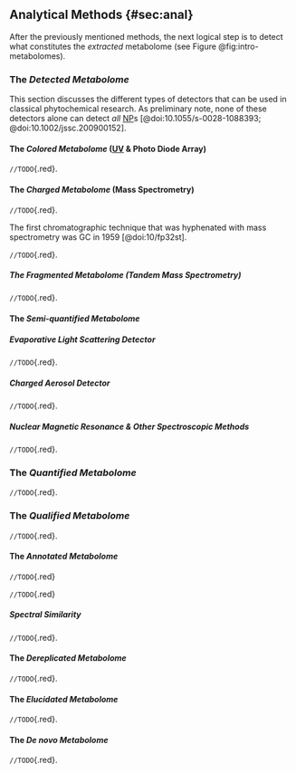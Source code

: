 ## Analytical Methods {#sec:anal}

After the previously mentioned methods, the next logical step is to detect what constitutes the  *extracted* metabolome (see Figure @fig:intro-metabolomes).

### The *Detected Metabolome*

This section discusses the different types of detectors that can be used in classical phytochemical research.
As preliminary note, none of these detectors alone can detect *all* [NP](#np)s [@doi:10.1055/s-0028-1088393; @doi:10.1002/jssc.200900152].

#### The *Colored Metabolome* ([UV](#uv) & Photo Diode Array)

`//TODO`{.red}.

#### The *Charged Metabolome* (Mass Spectrometry)

`//TODO`{.red}.

The first chromatographic technique that was hyphenated with mass spectrometry was GC in 1959 [@doi:10/fp32st].

<!-- JO
2.3 Spectromètre de masse
Il est important pour un phytochimiste de pouvoir détecter et distinguer les composés d’un mélange.
L’une des solutions consiste à mesurer la masse des molécules présentes.
Il existe pour cela de nombreux appareils appellés spectromètres de masse utilisant des approches différentes. 
Mais tous fonctionnent selon le même principe.
Les composants de l’échantillon sont ionisés, focalisés et séparés selon leur masse puis dé- tectés.
L’ionisation est réalisée de façon différente selon la nature de l’échantillon et la nature des composés.
On peut ainsi analyser directement des solides avec des techniques telles que le Matrix-Assisted Laser Desorption/Ionization - Désorption et ionisation par laser assistée par une matrice (MALDI) ou le Direct Analysis in Real Time - Analyse directe en temps réel (DART), ce dernier permettant même d’analyser directement un échantillon solide (gélule, comprimé, fibre, partie de plante) sans préparation préalable, promettant à cette technique un avenir certain.
Mais pour l’instant, en chimie des SN, la spectrométrie de masse est surtout utilisée en tant que détecteur à la sortie d’un système chromatographique avec le plus souvent des sources Electro-Spray Ionisation - Ionisation par elecro-spray (ESI) ou Atmospheric-pressure chemical ionization - Ionisation chimique à pression atmosphérique (APCI), ou utilisée avec un composé purifié afin d’obtenir soit sa composition soit une signature avec des techniques comme l’Electronic ionizasion - Ionisation électronique (EI) 1 et la Fast Atom Bombardment - Bombardement par atomes rapides (FAB).
Concernant la séparation des composés selon leur masse, il existe de nombreuses techniques adaptées à différentes utilisations telles que les Ion Trap - Trappe à ions (IT), les Time Of Flight - Analyseur par temps de vol (TOF), les quadrupôles, la Fourier Transform Ion Cyclotron Resonance - Analyseur à résonance cyclotronique d’ions (FTICR) ou les Orbitraps.
Leur utilisation va dépendre du type d’informations souhaitées par l’utilisateur, certains appareils n’ont pas une précision suffisante pour connaître la formule brute d’un composé, mais permettent en contre-partie d’étudier plus en détail la structure du composé.
Le spectromètre de masse utilisé pour les travaux de cette thèse est un spectromètre à source electro-spray et à trappe ionique (ESI-IT).
L’avantage de cet appareil est de pouvoir le coupler facilement à un flux liquide contenant les espèces à analyser grâce à la source ESI, adaptée aux stilbénoïdes, et de pouvoir réaliser des études de fragmentation des composés grâce à la trappe quadripolaire.
Un système inclus dans la trappe permet en effet, en injectant de l’hélium, de casser les ions présents et ainsi d’analyser ces fragments.
On peut répéter cela sur des ions issus d’une première fragmentation, on parle alors de MSn avec n le nombre de fragmentations successives.
L’autre intérêt de ce type d’appareil est de pouvoir former des ions négatifs et positifs, et de pouvoir alterner entre ces deux modes rapidement (200 ms) au cours d’une analyse.
1. Aussi utilisée dans les couplages de la chromatographie en phase gazeuse et la spectrométrie de masse 
Le lecteur pourra se référer à la présentation du fonctionnement de la masse utilisée lors de cette thèse dans l’annexe 14.10 page ix ainsi qu’aux ouvrages et documents suivants pour obtenir une description plus détaillée de cette technique (Poole, Cooke et Wilson 2000 ; Laprévote 2001 ; Flamini et Traldi 2010). Il trouvera en particulier, sur l’ensemble des techniques de spectrométrie de masse et leurs applications, plus d’informations dans l’ouvrage de Watson (Watson et Sparkman 2007). -->

<!-- 
Vincent
Since its first hyphenation to GC in 1959 [49], mass spectrometry has become one of the most widely used qualitative and quantitative detection technique in chromatography.
Its principle resides in the separation of ions in the gas phase according to their mass to charge ratio (m/z).
Therefore, a MS detector is composed of two distinct parts: i) the ionization source, where the ions in the gas phase are generated, and ii) the mass analyzer in which the separation of the ions occurs under high vacuum, thanks to the use of electric and magnetic fields.
There has been a constant evolution of MS ionization sources and analyzers over time. 
Several ionization techniques are nowadays available, such as electronic impact (EI), chemical ionization (CI), atmospheric pressure chemical ionization (APCI), electrospray (ESI), atmospheric pressure photoionization (APPI) and matrix‐assisted laser desorption ionization (MALDI).
The choice of the ionization method depends on the nature of the analytes and the chromatographic technique used upstream of the detection.
The atmospheric pressure ionization sources (i.e. ESI, APCI and APPI) are the most widely used in SFC and LC.
They are soft ionization techniques, which do not lead to fragmentation, unlike EI which is commonly used in GC‐MS.
ESI and APCI can be considered as complementary, as APCI is intended for the analysis of small molecules with low to intermediate polarity, whereas ESI aims at analyzing small to large molecules with intermediate to high polarity [51].
ESI is, nowadays, the most widely used ionization source within the liquid chromatographic community.
As an example, 80% of the LC‐MS analyses are performed using ESI [52].
The ionization process using ESI is represented in Figure 6.
It can be divided into three steps:
i) the formation of charged droplets at the end of the capillary, originating from the chromatographic separation, by applying a high negative or positive voltage
ii) the production of gas‐phase ions thanks to the solvent evaporation which leads to the shrinkage of the droplet followed by the Coulomb fission of these droplets, creating many smaller droplets, and
iii) the migration of gas‐phase ions to the MS analyzer thanks to the electric field [53].
The ionization yield in ESI, and consequently the method sensitivity, are highly dependent on the analytical conditions used in the chromatographic separation.
First, the flow rate is of great importance and has a direct impact on the size of the generated droplets and the spray stability [54].
At elevated flow rates (over 500 μL/min), the sensitivity is often compromised.
The flow rates used in UHPSFC are generally high, which could appear as an issue for hyphenation with MS.
However, this parameter is balanced by the fact that CO2 in the mobile phase evaporates directly in the source, and the actual flow directed to the MS source is only composed of the organic co‐solvent (and possibly a make‐up solvent added in the interface, see section I.2.2.). 
Secondly, the efficiency of the solvent evaporation in the source obviously depends on the nature of this solvent.
The more volatile it is, the easier the evaporation is, and consequently the shrinkage of the droplets, is. 
Finally, some additional parameters, such as the capillary voltage, the source temperature, the desolvation gas flow rate and temperature, inherent to the MS source, have to be tuned to maximize the ionization yield.
Contrary to ESI, the creation of the ions in APCI occurs in the gas phase [55].
Here, the vaporization of the chromatographic eluent is realized through the use of a nebulizing gas, generally nitrogen. The spray is then heated between 200 and 500°C in a vaporizer, to promote the desolvation (see Figure 7). The ionization happens by applying a high voltage to a needle, located at the exit of the nebulizer, provoking a Corona discharge [56]. The needle captures or releases electrons (depending if the applied voltage is positive or negative, respectively), which triggers a succession of gas‐phase reactions involving the nebulizing gas, the mobile phase constituents and the analytes, leading to the ionization of the analytes.
Compared to ESI, APCI presents several advantages, such as a lower susceptibility to matrix effects [51], and the compatibility with high mobile phase flow rates. It was historically the privileged technique of ionization for SFC, but has progressively been replaced by ESI because of its largest compatibility, especially for more polar analytes.
APPI is one of the most recent atmospheric pressure ionization technique [57]. The principle is quite similar to APCI. The difference resides in the fact that the succession of gas‐phase reactions is not provoked by electrons from the Corona discharge, but by photons emitted by a UV lamp (typically a krypton discharge lamp) [56]. An additional molecule, called dopant, is commonly added to enhance the ionization yield of the analyte, by acting as an intermediary between the photons and the analyte. To be photoionized, the substance selected as a dopant must possess an ionization energy lower than the photon energy emitted by the lamp (below 10 eV). Acetone, toluene, and anisole are the most commonly used dopants. APPI is not well adapted to the analysis of pharmaceutical compounds, and is more targeted to non‐polar analytes.

As previously mentioned, the purpose of the mass analyzer is to separate the different gas‐phase ions, transferred from the ionization source. Many different mass analyzers are currently available on the market, such as the quadrupole (Q), the ion trap (IT), the time of flight (TOF), the Orbitrap© and the Fourier‐transform ion cyclotron resonance (FTICR). Tandem mass spectrometers (i.e. combinations of mass analyzers) are also commercialized and widely used, namely the triple quadrupole (QqQ), quadrupole time‐of‐flight (QqTOF) and quadrupole ion trap (QTrap). The analyzers are generally characterized by their resolving power:
In equation (5), m is the mass of the ion and Δm is the full width at half maximum (FWHM) of the corresponding peak on the MS spectra. The mass analyzers are classified in two groups. The low‐ resolution mass analyzers have a revolving power below 10,000, and the high‐resolution mass analyzers higher than 10,000. Another important parameter of mass analyzers is the mass accuracy (given in ppm), which represents the trueness of the measurements (difference between the mass measured by the analyzer and the real mass).
The Q, QqQ and IT analyzers have a low resolution and are, consequently, unable to separate compounds with the same nominal mass. This type of analyzer is generally used for targeted analysis, possibly quantitative. On the other hand, the high‐resolution mass analyzers (TOF, Orbitrap and FTICR) are mainly used for untargeted analysis, in which the purpose is the structural identification of unknown analytes, thanks to the determination of the exact mass.
During this thesis work, only the Q and QqQ detectors were employed. Therefore, they will be discussed into more details. The features of the other mass analyzers are described in the book chapter in section I.2.3.
The first quadrupole analyzer was imagined by Paul and Steinwedel in 1953, but only introduced by Finnigan in 1968. It consists of 4 cylindrical or hyperbolic parallel metal rods. Each opposing rod pair is connected together electrically. A radio frequency (RF) alternating current associated to a direct current (DC) offset voltage are applied between one pair of rods and the other, creating different electrical fields between the rods according to the set RF and DC values [58]. The quadrupole can be considered as a mass filter, because, with certain values of RF and DC currents, only ions with a specific m/z are able to cross the electrical field and reach the detector. The other ions have unstable trajectories and collide with the rods, loose their charge and are not detected (see Figure 8). This permits selection of an ion with a particular m/z or allows the operator to scan for a range of m/z‐ values by continuously varying the applied voltage.
The quadrupole is able to operate in two different modes: i) the scan mode consists in scanning all the m/z ratios in a pre‐defined range, and ii) the selected ion monitoring (SIM) mode, for which only a few selected m/z are monitored. The sensitivity is better with the latter, as the background noise is reduced due to higher selectivity of the SIM mode. Another mode, called “ion guide”, can also be mentioned. All the ions are transferred through the quadrupole in such a configuration (only the RF current is applied in this case).
The first triple quadrupole was built by Yost and Enke in 1978, while the first commercial version of this instrument was available in 1982, by Finnigan and Sciex [59]. With the QqQ analyzer, three quadrupoles are installed in series. Only the first and third quadrupoles actually behave as quadrupoles. The second is an ion guide used as a collision cell. In this collision cell, an inert gas (generally argon) is introduced to create collision‐induced dissociation (CID) of the precursor ion selected by the first quadrupole. The generated fragments (product ions) are then analyzed in the third quadrupole (see Figure 9).
Like Q analyzers, QqQ can operate in different modes. The selected reaction monitoring (SRM) is the most widely used, especially for targeted analysis [60]. One specific precursor ion is selected in the first quadrupole, fragmented in the collision cell, and another specific fragment issued from the dissociation is monitored in the third quadrupole. This strategy gives a much higher selectivity to the detection and, consequently, a better sensitivity to the method, thanks to the reduction of the background noise. When this mode is applied to several transitions (several product ions from one or several precursor ions) within the same analysis, the designation “multiple reaction monitoring” (MRM) is employed. The other modes occur when at least one of the two active quadrupoles is in scan mode. When the third quadrupole is in scan mode, the mode is called “product ion scan” and all the fragments of a selected precursor ion are analyzed. It is used to obtain structural information or to assess the best SRM transition for a given analyte. When the first quadrupole is in scan mode, the mode is called “precursor ion scan”. It determines the different precursor ions generating the same specific fragment, to highlight possible affiliation to the same family of molecules [61,62]. Finally, the last mode is called “neutral loss scan” and is more scarcely used. In this mode, both quadrupoles are set in scan mode but shifted by a pre‐defined neutral mass, in order to highlight a neutral fragment common to several compounds [63].

[49] R.S. Gohlke, F.W. McLafferty, Early gas chromatography/mass spectrometry, J. Am. Soc. Mass Spectrom. 4 (1993) 367–371.
[50] T. Taylor, Understanding Electron Ionization Processes for GC–MS, LCGC North America 33 (2015) 290.
[51] M. Holčapek, R. Jirásko, M. Lísa, Basic rules for the interpretation of atmospheric pressure ionization mass spectra of small molecules, J. Chromatogr. A 1217 (2010) 3908–3921.
[52] M.P. Balogh, Emerging technologies in the MS arsenal, LCGC North America 22 (2004) 1082‐1090.
[53] N.B. Cech, C.G. Enke, Practical implications of some recent studies in electrospray ionization fundamentals, Mass Spectrom. Rev. 20 (2001) 362–387.
[54] I. Manisali, D.D.Y. Chen, B.B. Schneider, Electrospray ionization source geometry for mass spectrometry: past, present, and future, TrAC, Trends Anal. Chem. 25 (2006) 243–256.
[55] T.R. Covey, B.A. Thomson, B.B. Schneider, Atmospheric pressure ion sources, Mass Spectrom. Rev. 28 (2009) 870–897.
[56] P. Terrier, B. Desmazières, J. Tortajada, W. Buchmann, APCI/APPI for synthetic polymer analysis, Mass Spectrom. Rev. 30 (2011) 854‐874.
[57] I. Marchi, S. Rudaz, J. Veuthey, Atmospheric pressure photoionization for coupling liquid‐ chromatography to mass spectrometry: A review, Talanta. 78 (2009) 1–18.
[58] D.J. Douglas, Linear quadrupoles in mass spectrometry, Mass Spectrom. Rev. 28 (2009) 937–960.
[59] E. de Hoffmann, V. Stroobant, Mass Spectrometry, Principles and applications, Third edition, John Wiley & sons Ltd. (2007).
[60] L. Nováková, Challenges in the development of bioanalytical liquid chromatography–mass spectrometry method with emphasis on fast analysis, J. Chromatogr. A 1292 (2013) 25–37.
[61] M. Thevis, H. Geyer, U. Mareck, W. Schänzer, Screening for unknown synthetic steroids in human urine by liquid chromatography‐tandem mass spectrometry, J. Mass Spectrom. 40 (2005) 955–962.
[62] M. Mazzarino, S. Turi, F. Botrè, A screening method for the detection of synthetic glucocorticosteroids in human urine by liquid chromatography–mass spectrometry based on class‐ characteristic fragmentation pathways, Anal. Bioanal. Chem. 390 (2008) 1389–1402.
[63] Y.‐Q. Xia, M. Jemal, Phospholipids in liquid chromatography/mass spectrometry bioanalysis: comparison of three tandem mass spectrometric techniques for monitoring plasma phospholipids, the effect of mobile phase composition on phospholipids elution and the association of phospholipids with matrix effects, Rapid Commun. Mass Spectrom. 23 (2009) 2125–2138.

8.4.1 Quadrupole Analyzer
A quadrupole analyzer uses a combination of radio frequency alter- nating current (AC) and direct current (DC) voltages as a mass filter, for separating ions. The quadrupole consists of four parallel rods. The positive DC voltage is applied on two opposite rods, and the same value of the negative DC voltage is applied on the remaining two rods. The AC is connected to all four rods. Combined DC and RF potentials on the quadrupole rods can be set to pass only a selected m/z ratio. All other ions do not have a stable trajectory through the quadrupole mass analyzer and will collide with the quadrupole rods, never reaching the detector.
The single quadrupole is certainly the simplest, cheapest, most robust, and ubiquitous mass analyzer in research and development laboratories, but it suffers from a limited sensitivity, resolving power and mass accuracy. The coupling of SFC with a single quadrupole device was quite common in the early days of SFC-MS (1980s and 1990s), since it was easily controlled by existing software and was easily adaptable to the sources and interfaces described in this chapter [37]. However, this hyphenation is only investigated by few research groups today [38], probably due to the limited selectivity of single quadrupole analyzers and the availability of superior tandem instruments.
8.4.2 Ion Trap Analyzer
On the market, there are two types of ion traps, namely spherical and linear ion traps. Both operate by storing ions in the trap and manipulating them by using DC and RF electrical fields in a series of timed events. Then, the RF and DC potentials can be scanned to eject successive m/z ratios from the trap into the detector. The main limita- tion of spherical ion traps is the space charge effect. Indeed, only a certain maximum number of ions can be stored in a given volume in a spherical ion trap, due to space charge constraints. This results in a loss of resolution with potential m/z shift. In comparison, linear ion traps have better ion storage capacity.
The ion trap analyzer is extremely compact. It is able to do multi- stage mass spectrometry and offers a relatively high sensitivity. However, its quantitative performance and dynamic range are rela- tively poor and ion trap analyzers remain more difficult to operate than a quadrupole, due to the numerous possible settings (excitation, trapping, and detection conditions). Ion traps were used in the past for SFC-MS operation [39,40], but today they are often replaced by triple quadrupole instruments, which are faster and more sensitive.

8.4.3 Time-of-Flight Analyzer
A TOF analyzer measures the time spent by ions of different masses to move from the ionization source to the detector. There are three main features that explain the high mass accuracy and resolving power achieved with TOF analyzers, namely the reflectron, delayed extraction, and orthogonal acceleration [41,42]. The reflectron (ion mir- ror) focuses ions with identical m/z ratio, but different kinetic energies, thus improving resolving power. A short delay is applied to further reduce kinetic energy spread of individual ions, which is referred to as delayed extraction of ions. The orthogonal acceleration is certainly the best approach to transform a continuous ion beam produced by ESI, APCI, or APPI into a pulsed beam, directly compatible with TOF analyzers.
The inherent characteristics of TOF/MS are its high sensitivity in scan mode (all ions are detected), theoretically unlimited mass range as well as high acquisition speed (the duty cycle of modern instruments can attain 100 Hz). In addition, high-end TOF instruments afford resolv- ing power of 40,000􏱜60,000 and mass accuracies below 2 ppm. The only drawback to TOF analyzers is its limited dynamic range and quan- titative performance. TOF analyzers have been employed in SFC-MS [32,43], but tend to be replaced today by QqTOF/MS.

8.4.4 Orbitrap Analyzer
The orbitrap is the most recent mass analyzer, developed by Makarov in 2000 [44,45] and commercialized in 2005. In few words, the orbitrap mass analyzer operates by radially trapping ions around a central electrode. This mass analyzer only uses electrostatic fields (DC) to confine and analyze ions. The m/z values are finally measured from the frequency of harmonic oscillations of ions, along the axis of the elec- tric field.
The orbitrap analyzer offers very high resolving power in the range 100,000􏱜240,000, and excellent mass accuracy below 1 ppm. In addition, it possesses a high space charge capacity which makes this instrument suitable for tackling the most difficult analytical problems. However, this instrument remains quite expensive and difficult to use, at least for beginners. Another drawback of orbitrap analyzers is its low acquisition rate, compared to quadrupole and TOF instruments, which makes them incompatible (at least for the first generation) with the narrow peaks produced in UHPSFC. Up to now, it has only been used in a few SFC- MS applications [46􏱜48], dealing with the determination of pesticides, oil sands profiling, and lipidomics.

8.4.5 Tandem Mass Analyzers
The MS/MS uses two stages of analyzers, to examine selectively the fragmentation of isolated ions. The coupling of two analyzers in series (also known as tandem MS) can be done with the same analyzer (QqQ) or two different analyzers (QqTOF), which are known as hybrid instru- ments. For dissociation experiments, the most common activation method is collision induced dissociation (CID), where an inert gas is introduced into a collision cell where low energy (10􏱜100 eV) and colli- sions occur between the precursor ion and the molecules of inert gas.
Today, the most widely used MS/MS instrument for trace analysis in complicated matrices is the triple quadrupole (QqQ), where the first and third quadrupoles are mass selective devices and the second serves as a collision cell. The QqQ is particularly useful for quantitative analy- sis, due to its ability to work in the highly selective single reaction mon- itoring (SRM) mode. In the SRM mode, the sensitivity is excellent, and very high acquisition rates (down to ,1ms per transition) can be reached for quantitative analysis of complex multicomponent mixtures.
An alternative to QqQ is the QqTOF where the third quadrupole is replaced with a TOF analyzer. One of the main advantage of QqTOF instruments over QqQ is the high resolving power of TOF, typically in the range 20,000􏱜40,000. As a result, interfering peaks from ions having the same nominal mass can be resolved, thus improving the signal-to- noise ratio.
Tandem mass analyzers (QqQ and QqTOF) have become more popu- lar in recent years and are the most widely used instruments for SFC-MS operation today [49􏱜54].

[37] Pinkston JD, Wen D, Morand KL, Tirey DA, Stanton DT. Comparison of LC/MS and SFC/MS for screening of a large and diverse library of pharmaceutically relevant compounds. Anal Chem 2006;78(21):7467􏱜72.
[38] Spaggiari D, Mehl F, Desfontaine V, Grand-Guillaume Perrenoud A, Fekete S, Rudaz S, et al. Comparison of liquid chromatography and supercritical fluid chromatography coupled to benchtop single quadrupole mass spectrometer for in vitro CYP-mediated metabolism assay. J Chromatogr A 2014;1371:244􏱜56.
[39] Morgan DG, Harbol KL, Kitrinos Jr NP. Optimization of a supercritical fluid chromatograph-atmospheric chemical ionization mass spectrometer interface using an ion trap and two quadrupole mass spectrometers. J Chromatogr A 1998;800: 39􏱜49.
[40] Xu X, Roman JM, Veenstra TD, Van Anda J, Ziegler RG, Issaq HJ. Analysis of fifteen estrogen metabolites using packed column supercritical fluid chromatography2mass spectrometry. Anal Chem 2006;78(5):1553􏱜8.
[41] Bristow AWT. Accurate mass measurement for the determination of elemental formula—a tutorial. Mass Spectrom Rev 2006;25(1):99􏱜111.
[42] Jiwan JLH, Wallemacq P, He ́rent MF. HPLC-high resolution mass spectrometry in clinical laboratory? Clin Biochem 2011;44(1):136􏱜47.
[43] Klink D, Schmitz J. SFC-APLI-(TOF)MS: hyphenation of supercritical fluid chroma- tography to atmospheric pressure laser ionization mass spectrometry. Anal Chem 2016;88:1058􏱜64.
[44] Makarov A. Electrostatic axially harmonic orbital trapping: a high-performance tech- nique of mass analysis. Anal Chem 2000;72(6):1156􏱜62.
[45] Hardman M, Makarov A. Interfacing the orbitrap mass analyzer to an electrospray ion source. Anal Chem 2003;75(7):1699􏱜705.
[46] Pereira AS, Martin JW. Exploring the complexity of oil sands process-affected water by high efficiency supercritical fluid chromatography/orbitrap mass spectrometry. Rapid Comm Mass Spec 2015;29(8):735􏱜44.
[47] Yamada T, Uchikata T, Sakamoto S, Yokoi Y, Nishiumi S, Yoshida M, et al. Supercritical fluid chromatography/Orbitrap mass spectrometry based lipidomics platform coupled with automated lipid identification software for accurate lipid profiling. J Chromatogr A 2013;1301:237􏱜42.
[48] Ishibashi M, Izumi Y, Sakai M, Ando T, Fukusaki E, Bamba T. High-throughput simultaneous analysis of pesticides by supercritical fluid chromatography coupled with high-resolution mass spectrometry. J Agric Food Chem 2015;63(18):4457􏱜63.
[49] Nova ́ kova ́ L, Grand-Guillaume Perrenoud A, Nicoli R, Saugy M, Veuthey JL, Guillarme D. UHPSFC-MS/MS for screening of doping agents. I: investigation of mobile phase and MS conditions. Anal Chim Acta 2015;853:637􏱜46.
[50] Nova ́ kova ́ L, Rentsch M, Grand-Guillaume Perrenoud A, Nicoli R, Saugy M, Veuthey JL, et al. UHPSFC-MS/MS for screening of doping agents. II: analysis of biological samples. Anal Chim Acta 2015;853:647􏱜59.
[51] Nova ́kova ́ L, Desfontaine V, Ponzetto F, Nicoli R, Saugy M, Veuthey JL, et al. Fast and sensitive supercritical fluid chromatography—tandem mass spectrometry multi- class screening method for the determination of doping agents in urine. Anal Chim Acta 2016;915:102􏱜10.
[52] Desfontaine V, Nova ́kova ́ L, Ponzetto F, Nicoli R, Saugy M, Veuthey JL, et al. Liquid chromatography and supercritical fluid chromatography as alternative techniques to gas chromatography for the rapid screening of anabolic agents in urine. J Chromatogr A 2016;1451:145􏱜55.
[53] Hedrick J, VanAnda J, Brand T. Qualitative analysis of fish oil triglycerides with supercritical fluid chromatography and Q-TOF MS. Agilent Appl Note 2014; 5991􏱜5183EN.
[54] Grand-Guillaume Perrenoud A, Guillarme D, Veuthey JL, Barron D, Moco S. Ultra- high performance supercritical fluid chromatography coupled with quadrupole- time-of-flight mass spectrometry as a performing tool for bioactive analysis. J Chromatogr A 2016;1450:101􏱜11. -->


<!-- LUCA
Several detectors can be hyphenated to SFC, such as UV or ELSD
However, MS has recently captured the interest of the majority of research groups. Due to its unparalleled applicability range, as well as high selectivity and elevated sensitivity, MS represents the gold standard detector in numerous laboratories (28,29).
Its coupling to chromatographic technique such as GC or, more importantly, LC has been the subject of different studies.
Nowadays LC-MS represent the gold standard in metabolomics, anti-doping laboratories, food industry and for environmental analyses (28,30,31).
Many typologies of MS ionization sources are available nowadays.
Ionization chambers can work either under vacuum conditions, such as in the case of chemical ionization (CI) or electron impact (EI), or under atmospheric pressure (atmospheric pressure ionization, or API).
The development and subsequent use of API sources, such as electrospray (ESI), atmospheric pressure chemical ionization (APCI) and atmospheric pressure photo-ionization (APPI), allowed the coupling of separation techniques such as LC and, lately, SFC to MS systems.
More specifically, ESI sources have proven to be decisive as they ensure the ionization and desolvation of a large spectrum of compounds, from small to large molecules, with intermediate to relatively low polarities.
ESI can be divided into three main phases (Figure 6).
Initially, the mobile phase stream coming from the chromatographic system needs to be reduced into droplets released from the Taylor cone at the end of the capillary, with the aid of a nebulization gas as well as the use of high temperatures.
These droplets will acquire a charge that can be either positive or negative, according to the applied capillary voltage.
Subsequently, the charged droplets will undergo a reduction in their size, which would increase exponentially the ionic repulsion phenomenon as an excess of charges with the same polarity will accumulate on the surface of the droplets.
This leads to Coulomb fission of the larger droplets into smaller ones, igniting a chain of reactions which would lead, eventually, to the creation of gas-phase ions (32).
Finally, the ions in gas-phase will enter into the MS analyzer (under vacuum region), leading to their separation and detection.
Once ions are passed in their gaseous state and have acquired a charge, they will be transferred in the mass analyzer of the MS instrument.
Mass analyzers are fundamental, since their role is to guarantee the discrimination between the different ions that have been previously generated in the MS ionization source.
Mass analyzers are classified according to their resolution power, following equation 3:
where m is the ion’s mass and Dm is the resolution or full width at half maximum (FWHM).
Using equation 2, it has been possible to classify mass analyzers in two main groups: those with a resolution power < 10 000, called low-resolution mass analyzers, and those with a resolution power > 10 000 (high-resolution mass analyzers).
In the first group quadrupole (Q), and ion trap (IT) analyzers are present.
These are not capable to discriminate ions with the same nominal mass, due to the unit resolution they offer.
In compensation, they are able to provide excellent performance in the context of targeted analyses, especially when quantification is needed.
High resolution mass analyzers, such as time-of-flight (TOF) or Orbitrap©, are capable in separating ions down to 0.001 atomic mass unit of difference and are, therefore, mainly used in untargeted analyses to obtain information regarding the structure of unknown analytes.
In this thesis work, single quadrupole, triple quadrupole and time-of-flight analyzers have been employed. 

I.3.3 Matrix effect
Application involving SFC-MS have started to greatly increase with the development of the latest generation of SFC-MS interfaces.
Among those, the analysis of biological matrices has attracted the attention of researchers. Indeed, the possibility to benefit from the complementarity given by SFC in the chromatographic separation, in combination with the typical detection range of MS was seen by many as an interesting alternative to LC-MS.
However, when compounds present in complex matrices are analyzed with MS, a phenomenon called matrix effect (ME) starts to arise.
Matrix effect has been defined as the alteration of the ionization process due to the presence of co-eluting substances generally invisible in chromatograms (36).
ME has been known for several years in LC-MS, with the first example described by Tang and Kebarle in 1993 (37).
Two ME types have been identified so far: ion suppression, in which the signal intensity of the desired ion present in the matrix is lower than the signal generated by the same analyte as a standard, both at identical concentration levels.
The second ME phenomenon is ion enhancement, in which an increase of the signal intensities can be observed, in opposition to ion suppression.
Although almost 30 years have passed, there is no clear theory that can fully explain how ME actually occurs.
The main hypothesis states that ME is due to a competition phenomenon between non-volatile matrix components and the ions of interest at the droplet surface for their subsequent transfer in the gaseous state and, thus, entrance in the MS analyzer.
However, while this hypothesis
can be useful in understanding ion suppression, it does not correlate with the ion enhancement phenomenon.
Several strategies have been developed to provide an estimation of the ME generated during the analysis.
One of the most common approach was introduced by Matuszewski et al. (38), in which the ratio between the peak area of one analyte spiked after the extraction procedure applied on the biological matrix over the peak area of the same analyte, at the same concentration, in neat solution is calculated.
ME is, then, obtained using the following equation 4:
As previously mentioned, ME is due to the coelution phenomenon of the desired analyte with substances present in the tested biological matrix.
As the latter can interact with the stationary phase, it is expected that the choice of the chromatographic technique can impact the level of ME generated within the analysis, thus reducing its extent.
SFC, therefore, can provide a quite different ME profile compared to that of RPLC and HILIC, due to its orthogonality and separation complementarity. 
28. Aszyk J, Byliński H, Namieśnik J, Kot-Wasik A. Main strategies, analytical trends and challenges in LC-MS and ambient mass spectrometry–based metabolomics. TrAC Trends Anal Chem. 2018 Nov 1;108:278–95.
29. Abushareeda W, Lyris E, Kraiem S, Wahaibi AA, Alyazidi S, Dbes N, et al. Gas chromatographic quadrupole time-of-flight full scan high resolution mass spectrometric screening of human urine in antidoping analysis. J Chromatogr B. 2017 Sep 15;1063:74–83.
30. Abushareeda W, Vonaparti A, Saad KA, Almansoori M, Meloug M, Saleh A, et al. High resolution full scan liquid chromatography mass spectrometry comprehensive screening in sports antidoping urine analysis. J Pharm Biomed Anal. 2018 Mar 20;151:10–24.
31. Bieber S, Greco G, Grosse S, Letzel T. RPLC-HILIC and SFC with Mass Spectrometry: Polarity-Extended Organic Molecule Screening in Environmental (Water) Samples. Anal Chem. 2017 Aug 1;89(15):7907–14.
32. Konermann L, Ahadi E, Rodriguez AD, Vahidi S. Unraveling the Mechanism of Electrospray Ionization. Anal Chem. 2013 Jan 2;85(1):2–9.
33. Banerjee S, Mazumdar S. Electrospray Ionization Mass Spectrometry: A Technique to Access the Information beyond the Molecular Weight of the Analyte. Wood TD, editor. Int J Anal Chem. 2012 Mar 12;2012:282574.
34. Losacco GL, Veuthey J-L, Guillarme D. Supercritical fluid chromatography – Mass spectrometry: Recent evolution and current trends. TrAC Trends Anal Chem. 2019 Sep 1;118:731–8.
35. Guillarme D, Desfontaine V, Heinisch S, Veuthey J-L. What are the current solutions for interfacing supercritical fluid chromatography and mass spectrometry? J Chromatogr B. 2018 Apr 15;1083:160–70.
36. Taylor PJ. Matrix effects: the Achilles heel of quantitative high-performance liquid chromatography–electrospray–tandem mass spectrometry. LC Mass Spectrom Recent Dev Clin Chem. 2005 Apr 1;38(4):328–34.
37. Tang Liang, Kebarle Paul. Dependence of ion intensity in electrospray mass spectrometry on the concentration of the analytes in the electrosprayed solution. Anal Chem. 1993 Dec 15;65(24):3654–68.
38. Matuszewski BK, Constanzer ML, Chavez-Eng CM. Strategies for the Assessment of Matrix Effect in Quantitative Bioanalytical Methods Based on HPLC−MS/MS. Anal Chem. 2003 Jul 1;75(13):3019–30.
-->

<!-- ADLIN
1.6.2.3 LC-MS platforms for metabolite fingerprint and profiling
The complex nature of plants compositions makes it currently impossible for a single technique to detect most groups of metabolites.
Thus, besides simple methods such as HPTLC or HPLC- UV fingerprints, other robust techniques (i.e. LC-MS, NMR) are often performed to increase analytical certainty in obtaining a relatively complete picture of a herbal product (Liang et al., 2004; Vermaak et al., 2010; H. Yang et al., 2010).
While metabolite fingerprinting and profiling is sometimes used interchangeably in the literature, Fiehn (2001) clearly separates these two concepts.
Metabolite fingerprinting consist of rapid classification of samples, in which extensive metabolite identification and quantitation are generally not used.
Instead, this method compare patterns or ‘fingerprint’ of metabolites that change in a given biological system.
Metabolite profiling emphasized on analysis of a large group of metabolites that involves extensive metabolite identification (Fiehn, 2001).
LC-MS platform has been used extensively for more than two decades for the metabolites fingerprint/profiling of plant extracts (Griffiths, 2009).
The LC has an advantage as a versatile technique for direct separation of crude extracts from plants without the need for extensive sample preparation, as with derivatization of samples in GC-MS analysis (Lopes et al., 2017; Kuehnbaum & Britz-McKibbin, 2013).
Over the past 15 years, LC methods have evolved from HPLC towards very efficient Ultra-High Performance Liquid Chromatography (UHPLC) platform.
UHPLC uses a smaller diameter of particles (sub 2 μm) within the column compare to >3 μm for HPLC (Theodoridis et al., 2011a; Wolfender et al., 2015a).
In theory, lower particle size induces an increase in optimal velocity, due to improved mass transfer and thus permits dramatic increases in separation power and sensitivity (McGuffin, 2004).
This is, however, at the expense of high pressure that requires dedicated systems that withstand >400 bar such as the UHPLC (Wolfender et al., 2015a).
For UHPLC separation, majority of metabolite profiles are acquired on reversed-phase (RP) C18 but diverse chemistry phases such as HILIC may improve selectivity for highly polar metabolites including for sulphur-containing metabolites, amino acids, amino sugars, polar lipids, organic acids, oligosaccharides, glycosides, nucleotides and phosphorylated metabolites (Rampler et al., 2018; Tang et al., 2016; Wolfender et al., 2015a).
A standard UHPLC method usually employs ultra-fast separations using gradient mobile phase for high-throughput analysis, with an analysis time of less than 5 min, which has been effectively applied for complex natural product (NP) extracts (Bertrand et al., 2013; Guillarme et al., 2010; Mehl et al., 2014).
On the other hand, Liquid chromatography-high resolution MS (LC-HRMS) profiling with higher efficiency for deep metabolome analysis can also be obtained on long UHPLC columns (e.g. 150 mm column length) with long gradient time (Eugster et al., 2012).
The main disadvantage of using a long column with a small particle size is the difficulties in achieving an optimal flowrate due to an increase in backpressure.
This issue can be compensated by performing the separation at high temperature. Previous studies have demonstrated that high-temperature separation for NP extracts generated similar peak capacities (i.e. defined as the number of peaks that can be separated within a retention window) to those obtained at room temperature, but with reduced analysis time (Bertrand et al., 2013; Grata et al., 2009).
MS as a detection tool provides high sensitivity detection for most secondary metabolites, and structural information such as accurate mass, isotopic distribution, molecular formula (MF) and MS/MS fragmentation data, which altogether assist in putative metabolites identification (Perrenoud et al., 2016; Periat et al., 2017). The mass spectrometry instrumentation consists of several components: ion source, analyser and detector system (Steinmann & Ganzera, 2011). The most common ion source used for NP extracts is electrospray ionisation (ESI), and both positive and negative ion modes are often acquired to attain the highest number of ionised constitutes (Boccard et al., 2010; Wolfender et al., 2015a). For HRMS analysis, mass analyser such as orbital ion trap (Orbitrap) and quadrupoles/time-of-flight (QTof), offers different specifications of accuracy, resolution, acquisition speed and dynamic range and each of these instrumental design influences the product ion masses and ion abundances in MS/MS spectra (Kind et al., 2018). HRMS separation involves the accurate molecular weight measurement of metabolite to several decimal points as opposed to a low-resolution MS (i.e. ion-trap, single quad MS), which measures only to the near-atomic mass unit. Having HRMS is key for metabolite identification because it improves mass accuracy, which consecutively reduces the number of candidate elemental formula to a single confident assignment for annotations of metabolites (Wolfender et al., 2015a).
A mass analyser (e.g. QTof and Orbitrap) measures the mass to charge ratio (m/z) values of an ion eluting from the LC and outputs the ions to the detector, which records the relative abundance of each ion type and converts them into electrical signals (Steinmann & Ganzera, 2011). The output signal for complex samples such as crude natural extracts yields huge information, sometimes in thousands of mass features (m/z) (Wolfender et al., 2015a). These features may appear as different molecular ion species of protonated or deprotonated molecules ([M+H]+, [M−H]−), single or multiple adducts (e.g. [M+Na]+, [M+H+CH3CN] for typical acetonitrile-water gradient) and in-source fragments and dimers (Abrank ́o et al., 2011; Kind et al., 2018; Wolfender et al., 2015a).
Besides measuring the m/z, MS can be used to fragment or break apart a metabolite. This information can be used to elucidate the structural connectivity of unknown compounds or to confirm compound identification by measuring the precursor and fragment mass (Demarque et al., 2016). Mass spectrometry uses collision-induced dissociation (CID) to fragment ions with relatively low energies (e.g. QToF) or higher collision energy dissociation (HCD) (e.g. Orbitrap) (Zubarev & Makarov, 2013). Fundamentally, when a metabolite hit the inert gas of argon or nitrogen, energy is transferred causing bonds to be broken. The strength of these bonds are not equal and other adjacent groups or atoms affect the energy needed to break these bonds. Therefore this results in several fragment ions (or product ions) with different intensities. A fragment ion may be less intense when more energy is needed to break the bonds so it occurs less often. Depending on the type of MS, MS/MS fragmentation can be obtained through several experiments. When multi-stage mass spectra (MSn) approach is used, ions are specifically selected for sequential fragmentation, resulting in more detailed fragmentation pathways and in turn provide more structural information (Wolfender et al., 2015b). On the other hand, a faster approach to metabolite annotation is using the automated data acquisition of MS/MS that include data-dependent acquisition (DDA) and data- independent acquisition (DIA) (see section 1.6.2.4). -->

<!-- ZDOUC
Microbial extracts are complex matrices, containing primary and secondary metabolites, media components and possibly, impurities from the extraction process.
Therefore, extract analysis requires efficient analytical separation and detection techniques. In recent years, high pressure liquid chromatography, coupled to mass spectrometry (hereby referred to as LC-MS), has become a popular method due to is sensitivity, accurateness and rapidness.
It allows to characterize even minor constituents of an extract, based on exact mass, adduct formation and tandem mass (MS2, MS/MS or MS2) fragmentation pattern. [96]
LC-MS can be used for the high- throughput chemical profiling of extracts, enabling the systematic detection of contained metabolites.
The comprehensive identification and quantification of all low-molecular weight metabolites present in a biological system is known as metabolomics. [97,98]
LC-MS-based metabolomic technologies have been widely applied in the field of natural products. Targeted metabolomics focuses on a pre- defined set of metabolites, while untargeted metabolomics attempts to identify all metabolites in a biological sample, without a priori knowledge. Identification initiates usually on comparisons of the spectroscopic or spectrometric characteristics of metabolites, such as NMR or tandem mass spectra, against databases of experimental data, a method also known as dereplication. [96] Originally defined as “a process of quickly identifying known chemotypes”, [99] dereplication differentiates known from unknown metabolites. In recent years, this process has evolved significantly and will be discussed in greater extent in chapter 2. [100]
Systematic LC-MS analysis of complex extracts generates large quantities of raw data, which are usually processed using computational metabolomics tools. Among the various methods, tools integrating MS2 fragmentation spectra have become increasingly popular. MS2 spectra result from the collision-induced fragmentation of the parent ion and act as reproducible molecular fingerprint. Due to common fragmentation pathways, similar molecules usually yield similar MS2 spectra. Vice versa, similar MS2 spectra can indicate related molecules. [101] Still, different types of mass spectrometers can lead to differences in fragmentation pattern, which limits comparison of data obtained on different instruments. [102]
Based on the observation that similar MS2 fragmentations can indicate structural relatedness, an approach known as molecular networking has been developed. Here, the pairwise similarities between all MS2 fragmentation spectra in a dataset are calculated. Molecules with highly similar fragmentation spectra are assumed to be related and grouped into molecule clusters, also known as molecular families. Such clusters are networks (= graphs), in which compounds are represented as nodes, with links between them indicating relatedness. This allows to visually correlate the chemistry detected in a dataset. Compounds can also be singletons, if their fragmentation spectra are sufficiently different from any other compound. [101,103] To facilitate exploratory data analysis, molecular networking was developed into the Global Natural Product Social Molecular Networking (GNPS) web infrastructure, which automatizes molecular networking of user uploaded MS2 data. Users can map metadata, such as bioactivity or phylogenetic information, on the molecular network, allowing to prioritize samples and pursue mass-spectrometry based isolation of the detected metabolites. [104] Further, GNPS allows for automated annotation against a public library containing MS2 fragmentation spectra of standards. [105]
Another approach, called topic modeling, considers both fragments and neutral losses, occurring during MS2 fragmentation. Neutral losses contain additional information and may correspond to functional groups, such as glycosyl moieties, which do not appear as ions in tandem mass fragmentation. Using data mining, topic modeling identifies frequently occurring subsets of fragmentation spectra, so-called “mass motifs”, which may indicate common substructures of metabolites. Therefore, topic modeling can identify similarities between compounds that would not have been noticed in molecular networking. This approach has been developed into the MS2LDA-platform, where user can upload data and calculate similarity networks based on topic modeling. [106,107]
Metabolomics is an interdisciplinary field, combining a multitude of different approaches, including chemical analysis, multivariate statistics and systems biology. [96] However, to reach its full potential, metabolomic and genomic datasets have to be connected and interpreted together. Recently, the iOMEGA Paired Omics Data Platform has been initiated to provide infrastructure for the standardized linking of existing and novel genomic and metabolomic data, as well as to serve as a centralized database for paired datasets. An example for a paired-omics workflow is DeepRiPP, which was published during the writing of this thesis. DeepRiPP automatically detects RiPP BGCs in genomic data, scores them for their putative novelty and links them to compounds, detected in a corresponding metabolomics mass spectrometry dataset. [108] While such automated workflows still have to prove their value, they represent an exciting glance in the future of natural product discovery. -->

<!-- 
multiple ionization [@doi:10.1021/ac701982e]
 -->
`//TODO`{.red}.

<!--
The Orbitrap: A new mass spectrometer [@doi:10.1002/jms.856]
 -->
##### The *Fragmented Metabolome* (Tandem Mass Spectrometry)

`//TODO`{.red}.

<!-- THEO
1.3.2.2. Metabolite profiling of natural extracts using liquid chromatography coupled with multiple detectors
The first step to obtain a preliminary view of the chemical composition and complexity of the bioactive extract is the acquisition of its chromatographic metabolite profile. This is usually performed by ultra-high performance liquid chromatography (UHPLC) or high-performance liquid chromatography (HPLC) equipped with single or multiple detectors [407, 408]. Ultraviolet (UV) and mass spectrometry (MS) detectors are two qualitative detectors commonly used for the analysis of natural products [409]. MS is considered as a universal and sensitive detector which provide a comprehensive coverage of most metabolites when both positive and negative modes are combined. However, UV and MS provide little information on the amount of metabolites in a natural matrix. In this regard, the universal evaporative light scattering detector (ELSD) [410] or charged aerosol detector (CAD) [411] are often used for the detection of non-UV-absorbing metabolites in order to provide semi-quantitative information [409]. Thus, these detectors can be hyphenated as LC-UV- ELSD/CAD-MS to detect possibly all metabolites from qualitative and semi-quantitative manner and provide a rational overview of the composition of the bioactive extract and the proportion of its analytes.
As mentioned above, another important aspect is the obtention of early structural information of the metabolites within the extracts. For this, UV-photodiode array (PDA) detector gives useful spectral data on metabolites exhibiting characteristic chromophores that may be typical of certain classes of compounds (e.g. flavonoids). In addition, on state-of-the-art MS detectors, the high-resolution tandem mass spectrometry (HRMS/MS) provides essential spectral information for the annotation of known metabolites and for putative structural assignment of possible unknowns in complex matrices [412].
This approach could be ideal for unambiguous identification if it could be coupled with experimental spectral databases. These databases are unfortunately not available and, especially in MS, are highly dependent on the platform used. To overcome this limitation, recent tools have been developed for the generation of in silico fragmentation database and for their comparison of experimental MS/MS spectra [413, 414]. This technique is considered as a keystone for the identification of metabolites from complex natural extracts [415-418]. Therefore, and where possible in the context of this thesis (chapters 2.1, 2.2., 4), dereplication of bioactive extracts was performed in parallel to the bioactivity- guided fractionation in order to provide additional chemical information on their metabolites (Fig. 16C.bis). Thus, LC-PDA-HRMS/MS provide complementary, crucial and structural information for the dereplication and putative annotation of most metabolites (Fig. 16D).
These analyses are primarily performed on reverse phase liquid chromatography which is suitable for the detection of polar and medium-polar metabolites. For apolar extracts, the stationary phase must be adapted for efficient separation of the metabolites. HPLC could be used to perform normal phase analysis of apolar extracts provided that the LC system can withstand the use of apolar solvents such as hexane and ethyl acetate. Normal phase chromatography is usually well suited for the separation of apolar metabolites but, due to the nature of the solvents used, is inappropriate for MS detection, rendering dereplication more complex than for polar metabolites in reverse phase. Supercritical fluid chromatography (SFC) [419], gas chromatography (GC) [420] or ultra-performance convergence chromatography (UPC2, Waters) [421] coupled with MS represent complementary technique for the detection of such metabolites.
Normal phase HPLC has been extensively used in this thesis for the detection of apolar metabolites (chapters 5, 6) as well as GC-MS for the identification of volatile compounds (chapter 6). -->

#### The *Semi-quantified Metabolome*

##### Evaporative Light Scattering Detector

`//TODO`{.red}.

<!-- 
Universal quantification of structurally diverse natural products using an evaporative light scattering detector [@doi:10.1021/np300034c]

Development and validation of an analytical method based on HPLC- ELSD for the simultaneous determination of rosmarinic acid, carnosol, carnosic acid, oleanolic acid and ursolic acid in rosemary [@doi:10.3390/molecules24020323] 
-->

##### Charged Aerosol Detector

`//TODO`{.red}.

<!-- 
Application of high-performance liquid chromatography with charged aerosol detection (LC–CAD) for unified quantification of synthetic cannabinoids in herbal blends and comparison with quantitative NMR results [@doi:10.1007/s11419-017-0392-7]

Seeking universal detectors for analytical characterizations. [@doi:10.1016/j.jpba.2018.09.029]

Universal response model for a corona charged aerosol detector [@doi:10.1016/j.chroma.2010.09.056]

Comparison of UV and charged aerosol detection approach in pharmaceutical analysis of statins [@doi:10.1016/j.talanta.2008.12.057]

Comparison between evaporative light scattering detection and charged aerosol detection for the analysis of saikosaponins [@doi:10.1016/j.chroma.2010.04.047]

Comparison of the response of four aerosol detectors used with ultra high pressure liquid chromatograph [@doi:10.1016/j.chroma.2011.01.062]
-->

##### Nuclear Magnetic Resonance & Other Spectroscopic Methods

<!-- Jo
2.4 Spectrométrie RMN
La RMN est un phénomène ayant lieu quand un noyau atomique, de spin 1 non nul, est placé dans un champ magnétique, champ terrestre y compris, et soumis à une radia- tion électromagnétique. En effet, un noyau de spin non nul dans un champ magnétique est doté d’un moment magnétique propre pouvant interagir avec ces radiations.
L’étude de l’interaction de ce moment avec la radiation, au moyen de séquences d’im- pulsions spécifiques, permet d’obtenir des informations sur l’environnement chimique de ce noyau, ce qui inclus son voisinage d’un point de vue liaison chimique, mais aussi son voisinage spatial.
On peut ainsi, comme dans l’exemple de la figure 2.5, avoir une indication de la na- ture des groupements chimiques ainsi qu’une indication sur la façon dont ces groupe- ments sont liés.
Le spectre proton, donne des informations sur chaque groupement à l’aide de 3 pa- ramètres :
– le déplacement chimique, (δ sur la figure) qui correspond à l’influence de l’envi- ronnement du groupement sur sa fréquence de résonnance
– l’aire du signal correspondant à ce groupement (A sur la figure), qui est propor- tionnelle au nombre de noyaux
– le motif de couplage et sa ou ses constantes de couplage (J sur la figure). Un pro- ton situé à 3 liaisons covalentes d’un autre proton aura un motif en doublet et la constante de couplage dépendra entre autres de l’orientation spatiale de l’un par rapport à l’autre. Dans le cas de l’éthanol présenté dans la figure, les protons du groupement CH3 forment un triplet (les aires de chaque pic suivant le motif 1 : 2 : 1) en raison de leur proximité avec le groupement CH2. Ce même grou- pement CH2 de par sa proximité avec le CH3 formera lui un quadruplet (avec les aires des composants suivant le motif 1 : 3 : 3 : 1). Ce phénomène est dû à l’in- teraction entre les spins de chacun des groupements. On appelle cela l’interaction Spin-Spin, elle devient de plus en plus faible avec le nombre de liaisons séparant les groupements considérés.
Les séquences permettant d’obtenir les spectres carbone contiennent en général ce que l’on appelle un motif de découplage, permettant de simplifier le spectre obtenu en supprimant les couplages Spin-Spin. On obtient alors qu’un seul pic par carbone, faci- litant la lecture et la différenciation entre des signaux souvent proches. Le carbone 12, isotope majeur du carbone a un spin nul, on ne peut donc pas obtenir de spectre à partir de lui. Cependant, le carbone 13, dont l’abondance naturelle moyenne est de 1 % dans le carbone sur terre le permet. Mais cette faible abondance réduit d’autant la sensibilité dans les expériences faisant intervenir le carbone directement. C’est d’ailleurs l’autre intérêt du découplage ; puisqu’il permet d’augmenter l’intensité du signal du carbone considéré. Par ailleurs, d’un point de vue plus théorique, la spectrométrie RMN est ba- sée sur l’étude des différences énergétiques entre les états stables et les états excités, or cette différence d’énergie est liée à une autre propriété des noyaux nommée rapport gyromagnétique 1. Or, le carbone a un rapport gyromagnétique d’environ le quart de celui du proton, ce qui combiné à l’abondance naturelle de l’isotope carbone 13 réduit la sensibilité d’un facteur 400.
Il existe aussi des séquences multi-dimensionnelles, permettant de projeter des ca- ractéristiques sur les autres dimensions. Ainsi, un spectre COrrelation SpectroscopY (COSY) permet de visualiser les noyaux (en l’occurrence ici les protons) interagissant entre eux par couplage Spin-Spin. Les séquences hétéronucléaires permettent d’obser- ver les interactions entre deux noyaux de nature différente. Dans le cas d’une séquence Heteronuclear single-quantum correlation spectroscopy (HSQC), on observe les cou- plages sur une liaison (on parle de J1) alors qu’avec la Heteronuclear multiple-bond correlation spectroscopy (HMBC), on les observe à plusieurs liaisons de distance (de J 2 jusqu’a J 4 dans certains des cas). L’autre intérêt de ces séquences est de s’affranchir d’une détection sur les noyaux carbone en transférant l’information qu’ils portent vers les protons, augmentant ainsi la sensibilité.
Il existe des centaines de séquences d’impulsions permettant d’obtenir plus d’in- formations, en particulier des séquences permettant de déterminer quels noyaux sont proches spatialement comme les Nuclear Overhauser effect spectroscopy (NOESY), Ro- tating frame nuclear Overhauser effect spectroscopy (ROESY) qui peuvent être utiles pour obtenir des informations sur la structure tri-dimensionnelle.
Comme indiqué précedemment, le signal en spectrométrie RMN est dépendant d’un écart d’énergie. Cet écart peut être défini par la formule :
∆E = 2πhγB (2.6)
Où h est la constante de Planck, γ le rapport gyromagnétique du noyau considéré et B le champ vu par ce noyau. Ainsi la seule façon d’augmenter cette différence d’énergie est d’augmenter le champ magnétique. Ceci implique pour des champs puissants tels que ceux utilisés en routine dans les laboratoires, de l’ordre de 10 Teslas 1, correspondants à une fréquence de résonnance des protons de 400 MHz. Pour atteindre de tels champs (actuellement les appareils commerciaux dépassent les 20 T), il faut pour l’instant des aimants supraconducteurs, nécessitant des systèmes de refroidissement complexes et coûteux. Malgré cela, l’avantage des appareils à hauts champs est leur résolution et leur sensibilité accrue.
La spectrométrie RMN est un outil important dans le travail du phytochimiste, il per- met au delà de la détermination structurale des molécules, d’obtenir d’autres types d’in- formations, telles que pouvoir déterminer la composition relative ou absolue d’une mo- lécule dans un mélange (Heikkinen et al. 2003 ; Koskela, Kilpeläinen et Heikkinen 2005; Giraudeau et al. 2007; G.F. Pauli, Jaki et Lankin 2007; Napolitano et al. 2012), réaliser un travail de déduplication, visant à identifier rapidement les molé- cules connues afin de mettre rapidement en évidence les molécules bio-actives (F.C. Schroeder et al. 2007 ; F. C. Schroeder et al. 2008 ; Qiu et al. 2012). L’apparition d’ou- tils permettant de coupler un système chromatographique à la spectrométrie RMN re- pousse encore la portée de cette technique.
Le lecteur pourra se référer aux ouvrages suivants pour plus d’informations sur cette technique. Concernant les aspects théoriques, le Docteur Jean-Marc Nuzillard propose un livre en français. Bien qu’en cours d’écriture, il est déjà accessible, qui plus est librement (http://eos.univ-reims.fr/LSD/JmnSoft/livre.pdf). Il existe beaucoup d’ou- vrages sur la RMN, mais la qualité est très inégale. Parmi les ouvrages d’intérêt, on peut citer deux ouvrages (Keeler 2010) et (Levitt 2008), le second étant beaucoup plus dé- taillé sur l’aspect mathématique et physique. Concernant la détermination structurale, l’ouvrage du professeur Marcel Jaspars (Crews, Rodriguez et Jaspars 2009), ne traitant pas que de la RMN, est une référence, à utiliser conjointement à un ouvrage recensant des tables de déplacements chimiques tel que (Pretsch, Bühlmann et Badertscher 2009). -->

<!-- 
NMR metabolomics [@doi:10/dgtr9s]

Two dimensional NMR spectroscopic approaches for exploring plant metabolome: A review [@doi:10.1016/j.jare.2014.10.003]

Tutorial for the structure elucidation of small mole- cules by means of the LSD software [@doi:10.1002/mrc.4612]

NMR of natural products at the ‘nanomole-scale’ [@doi:10.1039/b920545b]

Computer-aided Dereplication and Structure Elucidation of Natural Products at the University of Reims [@doi:10.1002/minf.201700027] 
-->

`//TODO`{.red}.

### The *Quantified Metabolome*

<!-- 
only targeted [@doi:10.2174/138920111795909096]

QA/QC [@doi:10.1007/s11306-022-01926-3]
-->

`//TODO`{.red}.

### The *Qualified Metabolome*

`//TODO`{.red}.

<!-- ADLIN

1.6.2.6 Metabolite identification/annotations
The key connection between the obtained MS metabolomics data and meaningful biological information is metabolite annotation (Schrimpe-Rutledge et al., 2016). Nevertheless, until now metabolite annotations remain a challenge in untargeted MS metabolomics studies (Da Silva et al., 2015; Dührkop et al., 2015). This is partly because, without the classical way of isolation and structural elucidation, assignment of a biomarker’s identity relies on the completeness and accessibility of spectral databases (Johnson & Lange, 2015). This process is called ‘dereplication’, which aimed at the rapid annotation of metabolites using spectral databases, without investing time in isolation procedures (Hubert et al., 2017). For MS dereplication, the first piece of information needed to constrain the thousands
Dereplication refers to the rapid identification of known secondary metabolites within complex mixtures such as crude plant extracts or microbial culture media, which employs state of the art techniques such as UHPLC-HRMS and NMR. This process however only result in putative identification and relies on the completeness of metabolite databases (Hubert, Nuzillard and Renault, 2017).
23
 Chapter 1
of possible candidate structures is correct MF determinations (Kind & Fiehn, 2007). This can be achieved through accurate mass measurement and heuristic filtering of the molecular formulas based on the seven golden rules (Kind & Fiehn, 2007). Information from MF can be used for rapid annotations especially when combined with taxonomical information but often, the MF alone is inadequate since many isomers occur in the plant. For example, the search for an MF of C27H30O16 yields 152 hits in the Dictionary of Natural Products (DNP) database (CRC Press & Taylor & Francis Group, 2019). All of these hits refer to flavonoids with different glycosylation patterns or different hydroxylation of the aglycones. For compounds exhibiting strong chromophore such as flavonoids, UV-PDA spectra could help to predict the aglycone types (Zhou et al., 2009).
More importantly, MS/MS fragmentation of compounds, which is achieved by breaking the analysed ion into fragment ions and measuring their m/z signals provides structural information that is more discriminatory than parent mass alone (Allard et al., 2017; Yang et al., 2013). The difference between a measured parent ion and subsequent daughter ions can be calculated and the given neutral loss ions can be used as diagnostic ions to elucidate some part of the molecular structure (Li & Claeys, 1994). For instance, the characteristics neutral loss ions of 162 amu (for hexose sugars), 132 amu (for pentose) and 176 amu (for glucuronides) signify the presence of O-glycosidic flavonoids whereas for C-glycosidic flavonoids, the characteristic cross-ring cleavage fragments are indicated by the [M-H-120]-, [M-H-90]- and [M- H-60]- fragment ions (Li & Claeys, 1994).
In NP research, MS/MS spectra can be analysed manually to extract structural information that corresponds to the MF. If an experimental MS/MS database exists, annotations can be performed rapidly and effectively. In the NP field, however, such databases are often restricted to a small number of NP (Van Der Hooft et al., 2011). Recently, it has been shown that MS/MS dataset can be efficiently organized in a graphical form called molecular networking (MN), which allows global visualization of collected MS/MS dataset and annotations of compounds based on experimental MS/MS libraries and in-silico databases (Wang et al., 2017; Watrous et al., 2012). MN has been successfully applied in many studies including for dereplication of biomarkers in plant metabolomics studies (Raheem et al., 2019; Zhou et al., 2019), as a tool to prioritize natural products discovery (Nothias et al., 2018; Wolfender et al., 2019), and in drug metabolism study (Allard et al., 2019; Le Daré et al., 2019). In MN, parent ions acquired from DDA experiments are grouped according to their similar fragmentation pattern using ‘cosine scores’, given based on the relatedness in MS/MS spectrum (Allard et al., 2016; Wang et al., 2017). Such processing can be done on open-access platforms like GNPS (Wang et al., 2017) and MetGem (Olivon et al., 2018) and visualized using Cytoscape (Shannon et al., 2003). MS/MS networks usually consist of hundreds or thousands of ‘nodes’ (m/z features) arranged
      24

 Chapter 1
in many clusters that are linked together as ‘edge' based on similar fragmentation pattern, without prior knowledge of the identity of the m/z features (Wang et al., 2017).
Ideally, for the highest confidence in annotations, the measured MS/MS spectra are matched to the experimental MS/MS spectra library (Allard et al., 2017; Wang et al., 2017). However, the current experimental spectral libraries such as GNPS libraries (Wang et al., 2017), Massbank (Horai et al., 2010) and METLIN (Guijas et al., 2018) represent less than 10 % of the 220’000 NP structures reported in DNP structural database (Allard et al., 2016). Therefore, there is a need for extensive annotation and computational fragmentation prediction or in-silico databases provides a promising option to increase annotation coverage (i.e. ISDB-DNP (Allard et al., 2016), MS Finder (Tsugawa et al., 2016), SIRIUS (Dührkop et al., 2015, 2019)).
Putative identification of metabolites using in-silico databases usually result in many possible candidates. There are several ways that can be utilized to rank these candidates such as taxonomic scoring, which takes into account the presence of the annotated candidate in the family, genus or species level of the biological source has been introduced recently to improve the value of annotations (Rutz et al., 2019). Moreover, physicochemical consistency of the candidate structure like retention time, retention order and collision cross-section (CCS) values (i.e. obtained from ion mobility spectrometry (IMS) experiments) for separating stereoisomers and isobaric compounds could refine the ranking of in-silico annotations (Bach et al., 2018; Plante et al., 2019). Another method to improve the accuracy of in-silico predictions is called ‘Network Annotation Propagation’, which utilized MN topology and structural similarity to propagate structural annotations (da Silva et al., 2018). As a mean to communicate the level of confidence for metabolite annotations in a standardized manner, guidelines for reporting metabolite annotations was first published in 2007 by the Chemical Analysis Working Group (CAWG) of the Metabolomics Standards Initiative (MSI) (Sumner et al., 2007). Modest revisions of these guidelines have also been proposed (Schrimpe-Rutledge et al., 2016; Schymanski et al., 2014). In general, there are five levels of confidence (i.e. decreasing from Level 1 to 5).
 Proposed level of confidence for metabolite identification in HR-MS (Schymanski et al., 2014)
Level 1: Confirmed structure (reference standards)
Level 2: Putative structure (library spectrum match, diagnostic evidence) Level 3: Tentative candidate(s)-could be structure, substituent, class Level 4: Molecular formula
Level 5: Exact mass
25

Chapter 1
Within this thesis (Chapter 4), the feasibility of in-silico predictions together with MN was tested
verified the in-silico annotations and propagate annotation of compounds for which standards were unattainable. -->

<!-- 
1.5.2 Recent advances in chemical profiling of natural extracts
In NP research, the two main well-established techniques to characterize the metabolome composition in natural extracts and biological exudates are MS and NMR. On one hand, mass
44
spectrometry (MS) is considered a high throughput detection technique characterized by its high sensitivity and selectivity. This technique allows accurate measurement of molecular weights and is capable of detecting components in small quantities over a wide concentration range in complex biological matrices. On the other hand, NMR is used to obtain detailed information on the molecular structure of analytes (connectivity between atoms). It allows non-selective profiling with a reduced sample preparation. It gives direct quantitative information on the proportion of different constituents in a mixture as well as the level of impurities. Compared to MS it is however much less sensitive. As today, it is still quite difficult to characterize the entire metabolome set of any sample by using a single technique. Therefore, the combination between different analytical techniques is highly recommended to identify the maximum number of metabolites in a high level of confidence.199
Crude extracts can be analyzed by MS or NMR either directly or in hyphenation with chromatography. On the MS side, analysis can be done without coupling to LC, for example, direct infusion of samples into MS interface (DIMS)211 and ambient mass spectrometry (AMS).212 These applications are widely used for in the medical field, which mainly applied for targeted analysis of biological fluids. The use of direct MS analysis saves time and requires little sample preparation but it is rather rare in NP research due to the effect of ion suppression and limitation in structural elucidation in addition to incapability to distinguish structural isomers. Therefore, to initiate extensive metabolic profiling that covers as much of the metabolome as possible, a prior chromatography step is often necessary to facilitate the annotation process.
Therefore, LC-MS represents the main metabolite profiling technique in NP research. GC-MS is also commonly used in NP research, it is mainly used to analyze essential oils from plants.213 it is also a very valuable method to analyze primary metabolites after derivatization.214
Direct NMR profiling of natural extracts allows a good view of the major metabolites with minimal effort in sample preparation. This technique is particularly useful for preliminary inspection of metabolites as explained later in section 1.5.3.
1.5.2.1 LC-MSandLC-UVbasedmetaboliteprofiling
Mass spectrometry is a robust tool integrated in most metabolomics research. As mentioned before, the hyphenation between LC and MS is a common approach in modern metabolomic workflows featured with its sensitivity and wide metabolome coverage. The quality of the results depends strongly on the efficiency of the chromatographic separation and the accuracy of the associated mass analyzer. Modern mass analyzers such as Fourier Transform Ion Cyclotron Resonance (FTICR), orbitrap or quadrupole time of flight are widely used in natural product research.215
One of the most commonly used hyphenated instruments is the ultra-high-pressure liquid chromatography coupled to ultraviolet detector and mass spectrometry system (UHPLC-UV-MS) which was firstly commercialized in 2004. It is superior to the conventional HPLC-UV-MS as it has the capability to minimize the acquisition time by 5-10 folds without compromising the
45

chromatographic resolution. This significant reduction in time allows for high-throughput metabolic fingerprinting, which is often required when large numbers of substances need to be compared. UHPLC provides an approximately 3-fold improvement in resolution over conventional HPLC if the same chromatographic gradient time is maintained, allowing for detailed metabolome analysis.
In addition, the coupling of UHPLC with high-resolution MS (UHPLC-UV-HRMS) generates more accurate MS information and allocates up to 4 decimal places in the m/z values with a mass accuracy < 5 ppm. This allows the accurate determination of the corresponding molecular formulas, also considering the isotopic pattern information.
Profiling of extracts by UHPLC improves peak shape and allows for better peak resolution with faster elution at dedicated instruments that allow for higher pressure (up to 15,000 psi or 1,000 bar), higher temperature and small (sub 2 μm) silica packed chromatographic columns.216, 217 Beside using the well-known C18 columns as a stationary phase in reverse phase UHPLC, other stationary phases are used to cover various types of compounds such as hydrophilic interaction chromatography (HILIC), size-exclusion chromatography (SEC), ion-exchange chromatography (IEX) have been used according to the targeted type of compounds (e.g., SEC for polysaccharides and amide HILIC for extremely polar analytes).218
The use of UHPLC in general can remarkably speed up the separation time without affecting peak selectivity and resolution. In addition, minimal quantity of solvents is needed to run the analysis and small amount of sample is needed to be injected (few microliters). These substantial benefits made the UHPLC-UV-HRMS an excellent technique for high-throughput analysis.
In such an analytical platform, ultraviolet detection is performed online in parallel with MS acquisition. This is done using a photodiode array (PDA) detector which is mainly used to obtain complementary spectroscopic information for compounds with characteristic chromophores. There are three types of UV detectors;219 1) Single wavelength detector that detects one specific wavelength, this technique is obsolete and only found nowadays in portable equipment. 2) Variable wavelength also called “UV-visible” which is more sensitive and allows to monitor the visible region of the light spectrum. 3) PDA is operating as a multi-UV-vis detector, which allows to monitor the entire UV spectrum for each analyte, this technique is the most preferred to be connected to modern UHPLC-MS systems.
The mass spectrometer is a robust tool for characterizing the chemical content of a complex extract. Several ionization techniques can be used for UHPLC which typically ionizes individual molecules in either positive mode or negative mode or both based on their physiochemical properties. Examples of these devices include electrospray ionization (ESI) which is frequently used in metabolomics, matrix assisted laser desorption ionization (MALDI) and atmospheric pressure chemical ionization (APCI). Retention time, exact molecular mass, isotope pattern and polarity state of the individual analytes are the major physiochemical properties obtained from UHPLC-HRMS.
46

However, the main limitation of this technique is the lack of structural information on the analytes, because in natural extracts many compounds may have identical molecular formula (isomers) or close exact mass (isobars). Therefore, MS data must be enriched with complementary structural information including fragmentation details.
Tandem mass spectrometry (MS/MS) is an instrumental technique where two mass analyzers are working in sequence to analyze ionized compounds. HRMS/MS can distinguish multiple compounds that share similar accurate masses by detecting different fragmental pattern that gives partial structural information. In this technique, the molecules separated by LC are ionized mainly by ESI and the first spectrometer (MS1) separates these ions by their m/z ratio. Ions of a particular m/z are selected. The fragments are then introduced into the second spectrometer (MS2), which separates and detects those fragments. Since fragmentation spectra are structure-specific, this additional fragmentation process provides additional structural information and allows the distinguishing of ionized molecules that have the same or very similar m/z values (e.g. structural isomers). Ion trapping mass analyzers, such as OrbitrapTM, are providing up to 1,000,000 resolving power at m/z < 400.220 These HRMS/MS instruments were developed to break down precursor ions into fragments that can be interpreted as parts of the chemical structure. These instruments allow to obtain spectra of fragments with a great precision and sensitivity. The speed of acquisition also allows to obtain this information on a large number of compounds in an extract ideally in a single analysis. A recent example of a typical application of UHPLC-UV-HRMS/MS metabolite profiling analysis is found in Tienaho et al.221 The authors used this approach to investigate the metabolic profile of hot water extracts of 3 dark septate endophytic fungi. By using non-targeted metabolomics workflow, they could putatively identify up to 220 compounds.
The efficiency and the high sensitivity of LC-MS and LC-MS/MS come at a price. Sample preparation for these techniques often required multiple steps to preserve instrument performances and avoid contamination. This expands the total analysis time and requires careful periodic maintenance. Modern systems are accepting only LCMS grade solvents which greatly increase the price per sample. In addition, one of the main limitations of LCMS is that the detection is not directly quantitative and the MS response factor depends strongly on the ionizability of the analytes.
To overcome this issue, an additional universal quantitative detector (e.g. charged aerosol detector (CAD)) could be connected to provide such information.222 Due to the complexity of NPs and the wide variety in their structures, their spectral traces cannot be measured by a single technique. Therefore, multi-detection setups are commonly used in NP analysis. UV is the primary detection method, which is usually connected to LC as a built-in device. There are however some classes of compounds that cannot be traced by UV due to the lack of chromophore properties.222 Therefore, additional detectors can be connected to maximize traceability. To achieve complete monitoring of all present metabolites, alternative detection techniques, such as CAD and ELSD (see section 3.3.1), showed great complementary detection capabilities in NP research.223, 224 In addition, post-
47

chromatographic fraction analysis by UPLC-HRMS has proven to be the most effective approach to assess the identification of individual compounds.225, 226 -->

#### The *Annotated Metabolome*

`//TODO`{.red}

<!-- 
ABDUL
1.5.2.2 LC-MSbasedNPdereplication
Classically, identification of unknown NPs requires their isolation through several purification steps of complex extracts. The structure elucidation and the absolute configuration of isolated compounds are then characterized by using spectroscopy techniques such as UV, IR, HRMS/MS, ECD and 1D/2D NMR. However, as explained, this approach is laborious, costly and time consuming. Unfortunately, most of the time, this approach only identifies compounds that already published in the literature, which makes this method not very efficient. This is especially true if the biological activity of the isolate has already been described. Therefore, dereplication has been developed as a proper solution for this issue, by incorporating untargeted chemical profiling of crude extracts that can be performed as initial step to assign all known molecules and help making a good decision about the subsequent isolation step if needed.227 This approach is mainly based on the mapping of spectral traces of the metabolite of interest to the corresponding databases. It allows an early identification of numerous metabolites which already identified from relevant biological sources. One problem, however, is that there is no universal database containing all the spectral data of the more than 300,000 NPs reported to date that could allow direct spectral matching notably for HRMS/MS.
In mass spectrometry, a given ionized molecule can be putatively identified by matching its exact mass, elemental composition, adduct formation and fragmentation pattern with reported compounds in available databases (Figure 1.12). Dereplication can be performed as a holistic approach to inspect all metabolites within a given extract.227 In this approach, spectral noise reduction and efficient MS features selection is important to focus only on annotating characteristic compounds for a given extract.
Noise diminution and spectra deconvolution can be performed by using data mining software which allows also to assign degenerated MS features (e.g. adducts and dimers). MS data mining software include, MZmine and XCMS (open source), MetAlign, Progenesis QI (Waters), MetaboScape (Bruker), or the most recent software Compound Discoverer (Thermo). The following step is to match the calculated MFs with a corresponding library (e.g., DNP). DNP is the most comprehensive source of natural small molecules providing more than 290,000 reported compounds.174 Furthermore, in case of analyzing marine-sourced extracts, the annotation results can be restricted to relevant marine metabolites by using the dictionary of marine natural products (60,000 compounds). However, these dictionaries mainly compile structural data and do not provide any spectral information. They are used to verify the occurrence of a MF in a given source organism. Thus MF-based matching dereplication cannot provide a confident annotation but gives some clues on the possible presence of preciously reported compounds with the same MF. Therefore, to increase the level of confidence, dereplication can be confirmed through MS/MS spectral matching
48
against experimental mass data repository (e.g., GNPS, Metlin, NIST). A major drawback of this process is the lack of equal collision energy between instruments, which result in variation of fragmentation pattern in addition to the limited number of identified compounds in those databases. For this, the development of databases that contain theoretical fragmentation spectra acquired by machine learning (also known as in-silico databases) has significantly improved the annotation results. A good example of this, the in-silico database of DNP (ISDB-DNP), which composed of more than 170,000 compounds in positive and negative mode ionization.228 This approach is featured with its efficient integration with molecular network (MN) based annotation.228
Regarding MS-based dereplication, there are some limitations to be considered. In natural extracts, some compounds are not ionizable, thus, dereplication of these molecules cannot be performed by MS. In the case of the use of experimental spectral data, there is a variability in the adjustments of
the acquisition parameters (source setting, collision energy,) on different analyzers, which leads to strong limitation for a direct confident matching. Lastly, there is a limitation to distinguish the absolute stereochemistry and regiochemistry of the isomers.
Figure 1.12. General workflow for LCHRMS/MS based dereplication.
1.5.2.3 The utility of molecular networking to assist LCMS based dereplication
Mass spectrometry based molecular networking is a computational strategy that provides visual displays of the chemical space generated by connecting analyzed molecules through their tandem mass spectrometry (MS/MS) relationships.229 This visualization approach allows the interpretation of complex data from MS analysis by identifying potential similarities between all MS/MS data.230 Natural extracts are known for their complexity and the abundant variability of the compounds they contain. MS/MS-based data mining of a single extract may result in thousands of features having different MS1 and corresponding MS2 spectra representing hundreds of existing compounds. In biological matrices, due to the existence of common biosynthetic pathways, metabolites typically found in series of chemically related molecules that share similar MS/MS spectral fragments most likely share similar structures.231 Correlation between molecules depending on their tandem mass fragmentation pattern can tremendously help to identify the chemical content in much less time
 49

compare to classical isolation procedures. The concept of molecular networking provides a robust and rapid strategy for MS-based dereplication and the identification of novel compounds.228, 232-234
The construction of molecular networks allows the observation of individual precursor ions and their adducts as nodes. Nodes with MS/MS spectra that share a similar fragmentation pattern are grouped into clusters according to spectral similarity based on a cosine score. Clustering depends on the algorithm and parameters chosen (Figure 1.13). Adjacent nodes are connected with edges which indicate the level of similarity. The annotations of the nodes in the MN allow their attribution to known compounds referenced by the database of choice and suggest the presence of analogues of the sample. Node information can be enriched by mapping to additional metadata such as abundance, taxonomy, bioassay results, etc.234 Those metadata can be visualized through the nodes by changing in their color, shape and size. MN is characterized by its compatibility with any MS platform and the generated data can be integrated into any phytochemical workflow.232 Tandem mass data pre-processing and feature alignment can be treated with popular LC-MS analysis software such as MZmine235 and XCMS.236 MN can be created online in an external server through a crowed-sourced web-based platform called GNPS229 or offline in the user’s PC by using a downloadable software such as MetGem.237
The aim of MS/MS-based molecular networking is to organize large MS datasets by clustering structurally related parent by exploiting spectral similarity. MNs are built up through the pairwise spectral comparisons in a dataset, creating an MS/MS spectral network. A cosine score is calculated between every possible pair of consensus MS/MS spectra, which indicates a grade of spectral similarity between them (the range can be grade 0 to 1, where “0” means totally different and “1” represents identical spectra).238 According to the level of resolution of the instrument and desired arrangement of the MN, some parameters can be modified such as precursor mass and ion mass tolerances, minimum cosine score, minimum matched fragment ions and maximum number of neighbor nodes. Moreover, metadata (such as taxonomical or bioactivity info) and quantification features can be added to each ion from external excel tables.
 -->

`//TODO`{.red}

##### Spectral Similarity

`//TODO`{.red}.

<!-- 
Dot product [@doi:10/bhw492]

Weightings [@doi:10.1093/bioinformatics/bts083]

New methods (Spec2Vec and consorts)
-->

#### The *Dereplicated Metabolome*

`//TODO`{.red}.

#### The *Elucidated Metabolome*

<!-- 
1.6.2.7 Compound isolation and purification
In spite of the progress in MS and NMR dereplication for assessing chemical compositions rapidly, the necessity for compound isolation and purification in NP research is sometimes inevitable. Isolation is still needed in several circumstances, including to identify unknown active metabolites, to elucidate possible isomers or when reference standards are required but are not available commercially. For this purpose, several separation techniques including liquid-solid chromatography (i.e. MPLC, semi/preparative HPLC) and counter-current chromatography (CCC) may be employed at the preparative scale (Friesen et al., 2015; Pauli et al., 2008). Both techniques were used during the course of this thesis (Chapter 4) to obtain reference standards for Ficus deltoidea variety (section1.9).
In order to detect the separated analytes (during separation or by post chromatography analyses), various detection tool and combinations of detector can be coupled to a chromatographic system (Michel et al., 2012; J. Wang et al., 2011). A UV/PDA detects only chromophore compounds and another universal detector such as evaporative light scattering detector (ELSD) has the advantage of detecting non-chromophore and non-electroactive group of NPs and providing quantitative information while MS detector enables targeted metabolites to be identified based on the molecular mass feature.
There is a wide range of methods for liquid-solid chromatography, depending on the stage of the purification and the final purpose of isolation. Methods such as vacuum liquid chromatography (VLC), which uses silica or reversed-phase C18 are preferred for the fractionation or sample clean-up due to its ease of use (Bucar et al., 2013). For the purification of gram amounts of complex crude extracts, an efficient MPLC procedure has been established in our lab using a glass column (920 × 49 mm, i.d., Buchi) containing C18 packing material (15–25 μm C18) (Challal et al., 2015). This procedure includes a geometrical transfer program developed for an effective separation prediction and scaling up methods from analytical HPLC (for optimizing gradient method) to MPLC scale. A special aluminium cartridge pre-column (pressure up to 50 bars) was also designed to allow dry load introduction of the sample to be made at high flow rate while maintaining system backpressure (Challal et al., 2015). When further purifications of milligram amounts of material are needed, a preparative HPLC system may be utilized which affords higher resolution of separation through usage of smaller particle
especially for annotating
polyphenols in Ficus deltoidea. Isolated standard markers further
26
Chapter 1
size column. An important improvement in preparative HPLC technology is the recycling preparative HPLC, where the sample can be recycled in part of full by returning the eluents into the same column multiple times until baseline separation is achieved (Sidana & Joshi, 2013). This technique increases the chromatographic resolution of a co-elute peak similar to when a longer column is used but without backpressure problem. The solvent consumptions in recycling prep HPLC are also kept at a minimum since the same solvents are being used during the multiple recycling cycles. Recycling in HPLC system has been successfully applied for the purification of numerous NPs having similar retention characteristics including positional isomers, enantiomers (Nagai et al., 2011) and for enrichment and purification of low-abundance compounds (Zou et al., 2014).
Another common purification technique for NPs isolation is CCC. Over the past 40 years, CCC technology has progressed from the droplet counter-current, high-speed counter-current chromatography (HSCCC) and to the latest technology of centrifugal partition chromatography (CPC). In general, all CCC techniques follows the principle of liquid-liquid partition, which consider the partition coefficient of the relative solubility of analytes in two different immiscible liquids. For CCC techniques, two phases of solvents are held in place by a centrifugal force (i.e. either hydrodynamic (HSCCC) or hydrostatic (CPC)). For this thesis work, an HSCCC system was used isolation of reference standards from F. deltoidea. The basic component of this system consisted of helically coiled tubing that rotates on its own axis to retain the stationary phase (also liquid) in the column. To achieve planetary rotation movement, a gear is assembled in such that the helical coils revolve around a central axis motion (Pauli et al., 2008; Q. W. Zhang et al., 2018). When the mobile phase is pumped through a column containing the stationary phase, the two phases of liquids come in contact with each other. This dynamic mixing and settling action permit separation of analytes according to their respective solubility in the two phases. Compared to traditional LC, CCC technique provides several advantages due to the liquid nature of the stationary phase and absence of any solid support. This includes the lower cost for maintaining and purchasing columns, high sample recovery with no irreversible adsorption to the solid stationary phase, high loading capacity that allows injection of a high concentrated sample with lower risk of column overloading and tailing (Bojczuk et al., 2017; Q. W. Zhang et al., 2018). Furthermore, industrial scale-up using CCC has been evaluated on NPs. One example is the purification of alkaloids by pH zone refining using CPC technique. This study showed that up to 150 g of Catharanthus roseus crude extract could be separated on a 1950 mL column with a productivity of about 4 kg of processed crude extract per day (Kotland et al., 2016). Nevertheless, some of its limitations include the narrow polarity window for separation (Q. W. Zhang et al., 2018) and the difficulty in the optimization of the solvent system (Bojczuk et al., 2017).
 -->
`//TODO`{.red}.

<!-- combination nmr ms [@doi:10.1002/anie.200603821]
 -->

<!-- 
ABDUL 
1.5.3.3 NMR/MS data combination approaches
Strategies to effectively combine the sensitivity of MS with the robustness of NMR are in high demand in the field of metabolomics. Indeed, the combination of MS and NMR remains essential for unambiguous structure determination, both to increase confidence in dereplication and to identify new structures. This is evident from the growing number of studies published over the past decade that address the technical challenges of this combination.264-266 The principle idea of this combination is to achieve a synergistic use from MS and NMR by correlating detected masses to deconvoluted NMR signals in addition to complementary multivariate analysis, which lead finally to identify the main components and to assign biomarkers.267
One of the recent achievements in this field is the SUMMIT MS/NMR, a strategy based on the combination between HRMS and NMR to explore the content of complex mixtures.268 This strategy allows the generation of unique MFs for each analyte that are detected by high resolution MS. For each generated MF, all compatible structures will be determined, then the predicted NMR spectrum (chemical shift) will be generated and compared to the experimental NMR spectrum. The employment of SUMMIT MS/NMR approach was able to elucidate the correct structures from large number of suggested structures.267 Several new metabolites were detected from an extract of Escherichia coli as an example to validate this method.269
Another valid strategy is similar to the one mentioned above, but the steps are in the opposite direction. The starting point is to generate putative identifications by carefully inspecting 1D and 2D NMR spectra and comparing them to selected NMR databases. Then, their calculated ions, adducts and characteristic isotopic distributions are automatically simulated, and the corresponding signals in the experimental MS spectrum are automatically calculated and assigned. This approach is called "NMR/MS translator".270 An application of this workflow allowed to identify tens of metabolites from human urine.270
 -->

#### The *De novo Metabolome*

`//TODO`{.red}.

<!-- msnovelist [@doi:10.1038/s41592-022-01486-3] library based
 -->